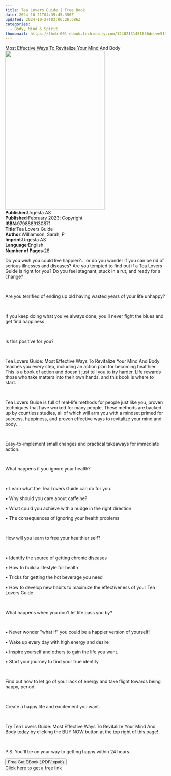 ```yaml
---
title: Tea Lovers Guide | Free Book
date: 2024-10-21T04:39:45.356Z
updated: 2024-10-27T03:06:26.686Z
categories:
  - Body, Mind & Spirit
thumbnail: https://thmb-001-ebook.techidaily.com/12402131451656debee513ea83c8947a0cac09444d0ae909bc01aa32963851f1.jpg
---
```

<main id="book-container">
  <div class="flex flex-col">
    <div class="book-brief flex-1 py-6 px-4 sm:p-6 md:py-10 md:px-8">
      <!-- brief-->
      <div class="book-brief-main">
        Most Effective Ways To Revitalize Your Mind And Body
      </div>
    </div>
    <div
      class="book-meta-info flex-1 grid gap-4 col-start-1 col-end-3 row-start-1 sm:mb-6 sm:grid-cols-4 lg:gap-6 lg:col-start-2 lg:row-end-6 lg:row-span-6 lg:mb-0"
    >
      <div
        class="book-meta-info-left place-content-center mt-4 p-4 text-sm leading-6 col-start-2 col-span-2 dark:text-slate-400"
      >
        <img
          class="w-full h-500 object-cover rounded-lg sm:h-255 sm:col-span-2 lg:col-span-full"
          src="https://img-001-ebook.techidaily.com/cd241236cec16fb7ca03d2feaf8147c4be53b1bccb8ed88178f6c9266c4887ec.jpg"
          alt=""
          width="312"
          height="500"
        />
      </div>
      <div
        class="book-meta-info-right mt-2 col-start-1 row-start-2 col-span-3 self-center"
      >
        <!-- meta data  -->
        <div class="flex flex-col px-4 md:px-8">
          <div class="flex-1">
            <strong>Publisher</strong>:<span class="px-2">Urgesta AS</span>
          </div>
          <div class="flex-1">
            <strong>Published</strong>:<span class="px-2"
              >February 2023; Copyright</span
            >
          </div>
          <div class="flex-1">
            <strong>ISBN</strong>:<span class="px-2">9798889130871</span>
          </div>
          <div class="flex-1">
            <strong>Title</strong>:<span class="px-2">Tea Lovers Guide</span>
          </div>
          <div class="flex-1">
            <strong>Author</strong>:<span class="px-2"
              >Williamson, Sarah, P</span
            >
          </div>
          <div class="flex-1">
            <strong>Imprint</strong>:<span class="px-2">Urgesta AS</span>
          </div>
          <div class="flex-1">
            <strong>Language</strong>:<span class="px-2">English</span>
          </div>
          <div class="flex-1">
            <strong>Number of Pages</strong>:<span class="px-2">28</span>
          </div>
        </div>
      </div>
    </div>
    <div class="book-description flex-1 py-6 px-4 sm:p-6 md:py-10 md:px-8">
      <div class="book-description-main">
        <div accordion-content="" id="description">
          <p>
            Do you wish you could live happier?... or do you wonder if you can
            be rid of serious illnesses and diseases? Are you tempted to find
            out if a Tea Lovers Guide is right for you? Do you feel stagnant,
            stuck in a rut, and ready for a change?
          </p>
          <p><br /></p>
          <p>
            Are you terrified of ending up old having wasted years of your life
            unhappy?
          </p>
          <p><br /></p>
          <p>
            If you keep doing what you've always done, you'll never fight the
            blues and get find happiness.
          </p>
          <p><br /></p>
          <p>Is this positive for you?</p>
          <p><br /></p>
          <p>
            Tea Lovers Guide: Most Effective Ways To Revitalize Your Mind And
            Body teaches you every step, including an action plan for becoming
            healthier. This is a book of action and doesn't just tell you to try
            harder. Life rewards those who take matters into their own hands,
            and this book is where to start.
          </p>
          <p><br /></p>
          <p>
            Tea Lovers Guide is full of real-life methods for people just like
            you, proven techniques that have worked for many people. These
            methods are backed up by countless studies, all of which will arm
            you with a mindset primed for success, happiness, and proven
            effective ways to revitalize your mind and body.
          </p>
          <p><br /></p>
          <p>
            Easy-to-implement small changes and practical takeaways for
            immediate action.
          </p>
          <p><br /></p>
          <p>What happens if you ignore your health?</p>
          <p><br /></p>
          <p>• Learn what the Tea Lovers Guide can do for you.</p>
          <p>• Why should you care about caffeine?</p>
          <p>• What could you achieve with a nudge in the right direction</p>
          <p>• The consequences of ignoring your health problems</p>
          <p><br /></p>
          <p>How will you learn to free your healthier self?</p>
          <p><br /></p>
          <p>• Identify the source of getting chronic diseases</p>
          <p>• How to build a lifestyle for health</p>
          <p>• Tricks for getting the hot beverage you need</p>
          <p>
            • How to develop new habits to maximize the effectiveness of your
            Tea Lovers Guide
          </p>
          <p><br /></p>
          <p>What happens when you don't let life pass you by?</p>
          <p><br /></p>
          <p>
            • Never wonder "what if" you could be a happier version of yourself!
          </p>
          <p>• Wake up every day with high energy and desire</p>
          <p>• Inspire yourself and others to gain the life you want.</p>
          <p>• Start your journey to find your true identity.</p>
          <p><br /></p>
          <p>
            Find out how to let go of your lack of energy and take flight
            towards being happy, period.
          </p>
          <p><br /></p>
          <p>Create a happy life and excitement you want.</p>
          <p><br /></p>
          <p>
            Try Tea Lovers Guide: Most Effective Ways To Revitalize Your Mind
            And Body today by clicking the BUY NOW button at the top right of
            this page!
          </p>
          <p><br /></p>
          <p>P.S. You'll be on your way to getting happy within 24 hours.</p>
        </div>
        <div class="accordion-fader"></div>
      </div>
    </div>
    <div class="book-excerpts flex-1 py-6 px-4 sm:p-6 md:py-10 md:px-8"></div>
    <div
      class="book-about-author flex-1 py-6 px-4 sm:p-6 md:py-10 md:px-8"
    ></div>
    <div class="book-free-get flex-1 py-6 px-4 sm:p-6 md:py-10 md:px-8">
      <button
        id="btn-free-get"
        class="bg-blue-500 hover:bg-blue-700 text-white font-bold py-2 px-4 rounded"
      >
        Free Get EBook (.PDF/.epub)
      </button>
      <div id="countdown-display" class="px-2 text-lg mt-2"></div>
      <a
        id="free-link"
        class="hidden bg-blue-500 hover:bg-blue-700 text-white font-bold py-2 px-4 rounded"
        href="https://www.ebooks.com/en-us/book/210779378/tea-lovers-guide/williamson-sarah-p/"
        target="_blank"
        >Click here to get a free link</a
      >
    </div>
    <script>
      let countdownTime = 0;
      let countdownInterval = null;
      document
        .getElementById('btn-free-get')
        .addEventListener('click', startCountdown);
      function startCountdown() {
        countdownTime = new Date().getTime() + 60000 * 3;
        countdownInterval = setInterval(updateCountdown, 1000);
        document.getElementById('btn-free-get').disabled = true;
        document
          .getElementById('btn-free-get')
          .classList.add('bg-gray-500', 'cursor-not-allowed');
      }
      function updateCountdown() {
        let currentTime = new Date().getTime();
        let timeLeft = countdownTime - currentTime;
        let secondsLeft = Math.floor(timeLeft / 1000);
        document.getElementById('countdown-display').innerHTML =
          `Remaining time: ${secondsLeft} seconds.`;
        if (secondsLeft <= 0) {
          clearInterval(countdownInterval);
          document.getElementById('btn-free-get').classList.add('hidden');
          document.getElementById('free-link').classList.remove('hidden');
          document.getElementById('countdown-display').innerHTML = '';
        }
      }
    </script>
  </div>
</main>

<ins class="adsbygoogle"
      style="display:block"
      data-ad-client="ca-pub-7571918770474297"
      data-ad-slot="8358498916"
      data-ad-format="auto"
      data-full-width-responsive="true"></ins>
    